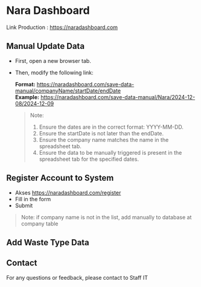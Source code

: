 # Nara Dashboard

Link Production : https://naradashboard.com

## Manual Update Data

- First, open a new browser tab.
- Then, modify the following link:
      <div>
        <b>Format:</b> https://naradashboard.com/save-data-manual/companyName/startDate/endDate </br>
        <b>Example:</b> https://naradashboard.com/save-data-manual/Nara/2024-12-08/2024-12-09
      </div>

    > Note:
    >
    > 1. Ensure the dates are in the correct format: YYYY-MM-DD.
    > 2. Ensure the startDate is not later than the endDate.
    > 3. Ensure the company name matches the name in the spreadsheet tab.
    > 4. Ensure the data to be manually triggered is present in the spreadsheet tab for the specified dates.

## Register Account to System

- Akses https://naradashboard.com/register
- Fill in the form
- Submit

> Note:
> if company name is not in the list, add manually to database at company table

## Add Waste Type Data

## Contact

For any questions or feedback, please contact to Staff IT
